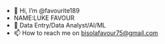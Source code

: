 - 👋 Hi, I’m @favourite189
-  NAME:LUKE FAVOUR
- 🌱 Data Entry/Data Analyst/AI/ML
- 📫 How to reach me on bisolafavour75@gmail.com


<!---
favourite189/favourite189 is a ✨ special ✨ repository because its `README.md` (this file) appears on your GitHub profile.
You can click the Preview link to take a look at your changes.
--->
